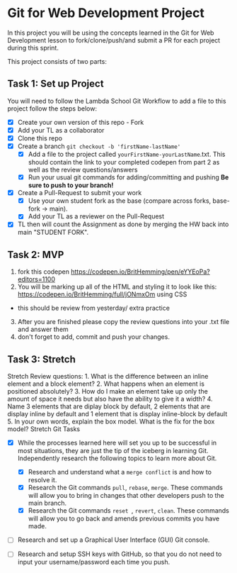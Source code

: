 # Git for Web Development Project
In this project you will be using the concepts learned in the Git for Web Development lesson to fork/clone/push/and submit a PR for each project during this sprint.

This project consists of two parts:

## Task 1: Set up Project
You will need to follow the Lambda School Git Workflow to add a file to this project follow the steps below:

- [X] Create your own version of this repo - Fork
- [X] Add your TL as a collaborator
- [X] Clone this repo
- [X] Create a branch `git checkout -b 'firstName-lastName'`
  - [X] Add a file to the project called `yourFirstName-yourLastName`.txt. This should contain the link to your completed codepen from part 2 as well as the review questions/answers
  - [X] Run your usual git commands for adding/committing and pushing **Be sure to push to your branch!**
- [X] Create a Pull-Request to submit your work
  - [X] Use your own student fork as the base (compare across forks, base-fork -> main).
  - [X] Add your TL as a reviewer on the Pull-Request
- [X] TL then will count the Assignment as done by merging the HW back into main "STUDENT FORK".

## Task 2: MVP
1. fork this codepen https://codepen.io/BritHemming/pen/eYYEoPa?editors=1100
2. You will be marking up all of the HTML and styling it to look like this: https://codepen.io/BritHemming/full/jONmxOm using CSS
* this should be review from yesterday/ extra practice
3. After you are finished please copy the review questions into your .txt file and answer them
4. don't forget to add, commit and push your changes.


## Task 3: Stretch
Stretch Review questions: 
    1. What is the difference between an inline element and a block element?
    2. What happens when an element is positioned absolutely? 
    3. How do I make an element take up only the amount of space it needs but also have the ability to give it a width? 
    4. Name 3 elements that are diplay block by default, 2 elements that are display inline by default and 1 element that is display inline-block by default
    5. In your own words, explain the box model. What is the fix for the box model? 
Stretch Git Tasks
- [X] While the processes learned here will set you up to be successful in most situations, they are just the tip of the iceberg in learning Git. Independently research the following topics to learn more about Git.
  - [X] Research and understand what a `merge conflict` is and how to resolve it.
  - [X] Research the Git commands `pull`, `rebase`, `merge`. These commands will allow you to bring in changes that other developers push to the main branch.
  - [x] Research the Git commands `reset `, `revert`, `clean`. These commands will allow you to go back and amends previous commits you have made.

- [ ] Research and set up a Graphical User Interface (GUI) Git console. 

- [ ] Research and setup SSH keys with GitHub, so that you do not need to input your username/password each time you push. 


